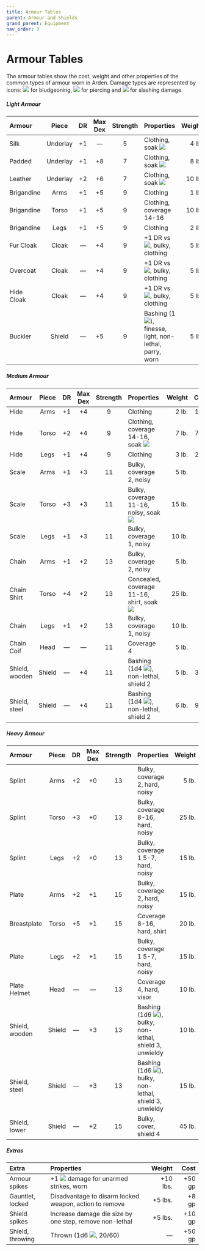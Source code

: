 ```yaml
---
title: Armour Tables
parent: Armour and Shields
grand_parent: Equipment
nav_order: 3
---
```


# Armour Tables
The armour tables show the cost, weight and other properties of the common types of armour worn in Arden. Damage types are represented by icons: <img src="https://img.icons8.com/ios-glyphs/12/FFFFFF/thor-hammer.png"> for bludgeoning, <img src="https://img.icons8.com/ios/12/FFFFFF/archer-filled.png"> for piercing and <img src="https://img.icons8.com/ios/12/FFFFFF/sword-filled.png"> for slashing damage.

##### Light Armour

| Armour | Piece | DR | Max Dex | Strength | Properties | Weight | Cost |
|:-------|:-----:|:--:|:-------:|:--------:|:-----------|-------:|-----:|
| Silk | Underlay | +1 | — | 5 | Clothing, soak <img src="https://img.icons8.com/ios/12/FFFFFF/archer-filled.png"> | 4 lb. | 30 gp |
| Padded | Underlay | +1 | +8 | 7 | Clothing, soak <img src="https://img.icons8.com/ios-glyphs/12/FFFFFF/thor-hammer.png"> | 8 lb. | 5 gp |
| Leather | Underlay | +2 | +6 | 7 | Clothing, soak <img src="https://img.icons8.com/ios/12/FFFFFF/sword-filled.png"> | 10 lb. | 10 gp |
| Brigandine | Arms | +1 | +5 | 9 | Clothing | 1 lb. | 5 gp |
| Brigandine | Torso | +1 | +5 | 9 | Clothing, coverage 14-16 | 10 lb. | 15 gp |
| Brigandine | Legs | +1 | +5 | 9 | Clothing | 2 lb. | 5 gp |
| Fur Cloak | Cloak | — | +4 | 9 | +1 DR vs <img src="https://img.icons8.com/ios-glyphs/12/FFFFFF/thor-hammer.png">, bulky, clothing | 5 lb. | 5 gp |
| Overcoat | Cloak | — | +4 | 9 | +1 DR vs <img src="https://img.icons8.com/ios/12/FFFFFF/archer-filled.png">, bulky, clothing | 5 lb. | 5 gp |
| Hide Cloak | Cloak | — | +4 | 9 | +1 DR vs <img src="https://img.icons8.com/ios/12/FFFFFF/sword-filled.png">, bulky, clothing | 5 lb. | 5 gp |
| Buckler | Shield | — | +5 | 9 | Bashing (1<img src="https://img.icons8.com/ios-glyphs/12/FFFFFF/thor-hammer.png">), finesse, light, non-lethal, parry, worn | 5 lb. | 5 gp |

##### Medium Armour

| Armour | Piece | DR | Max Dex | Strength | Properties | Weight | Cost |
|:-------|:-----:|:--:|:-------:|:--------:|:-----------|-------:|-----:|
| Hide | Arms | +1 | +4 | 9 | Clothing | 2 lb. | 1 gp |
| Hide | Torso | +2 | +4 | 9 | Clothing, coverage 14-16, soak <img src="https://img.icons8.com/ios-glyphs/12/FFFFFF/thor-hammer.png"> | 7 lb. | 7 gp |
| Hide | Legs | +1 | +4 | 9 | Clothing | 3 lb. | 2 gp |
| Scale | Arms | +1 | +3 | 11 | Bulky, coverage 2, noisy | 5 lb. | 10 gp |
| Scale | Torso | +3 | +3 | 11 | Bulky, coverage 11-16, noisy, soak <img src="https://img.icons8.com/ios/12/FFFFFF/archer-filled.png"> | 15 lb. | 30 gp |
| Scale | Legs | +1 | +3 | 11 | Bulky, coverage 1, noisy | 10 lb. | 10 gp |
| Chain | Arms | +1 | +2 | 13 | Bulky, coverage 2, noisy | 5 lb. | 12 gp |
| Chain Shirt | Torso | +4 | +2 | 13 | Concealed, coverage 11-16, shirt, soak <img src="https://img.icons8.com/ios/12/FFFFFF/sword-filled.png"> | 25 lb. | 50 gp |
| Chain | Legs | +1 | +2 | 13 | Bulky, coverage 1, noisy | 10 lb. | 13 gp |
| Chain Coif | Head | — | — | 11 | Coverage 4 | 5 lb. | 15 gp |
| Shield, wooden | Shield | — | +4 | 11 | Bashing (1d4 <img src="https://img.icons8.com/ios-glyphs/12/FFFFFF/thor-hammer.png">), non-lethal, shield 2 | 5 lb. | 3 gp |
| Shield, steel | Shield | — | +4 | 11 | Bashing (1d4 <img src="https://img.icons8.com/ios-glyphs/12/FFFFFF/thor-hammer.png">), non-lethal, shield 2 | 6 lb. | 9 gp |

##### Heavy Armour

| Armour | Piece | DR | Max Dex | Strength | Properties | Weight | Cost |
|:-------|:-----:|:--:|:-------:|:--------:|:-----------|-------:|-----:|
| Splint | Arms | +2 | +0 | 13 | Bulky, coverage 2, hard, noisy | 5 lb. | 50 gp |
| Splint | Torso | +3 | +0 | 13 | Bulky, coverage 8-16, hard, noisy | 25 lb. | 100 gp |
| Splint | Legs | +2 | +0 | 13 | Bulky, coverage 1 5-7, hard, noisy | 15 lb. | 50 gp |
| Plate | Arms | +2 | +1 | 15 | Bulky, coverage 2, hard, noisy | 15 lb. | 375 gp |
| Breastplate | Torso | +5 | +1 | 15 | Coverage 8-16, hard, shirt | 20 lb. | 200 gp |
| Plate | Legs | +2 | +1 | 15 | Bulky, coverage 1 5-7, hard, noisy | 15 lb. | 925 gp |
| Plate Helmet | Head | — | — | 13 | Coverage 4, hard, visor | 10 lb. | 45 gp |
| Shield, wooden | Shield | — | +3 | 13 | Bashing (1d6 <img src="https://img.icons8.com/ios-glyphs/12/FFFFFF/thor-hammer.png">), bulky, non-lethal, shield 3, unwieldy | 10 lb. | 7 gp |
| Shield, steel | Shield | — | +3 | 13 | Bashing (1d6 <img src="https://img.icons8.com/ios-glyphs/12/FFFFFF/thor-hammer.png">), bulky, non-lethal, shield 3, unwieldy | 15 lb. | 20 gp |
| Shield, tower | Shield | — | +2 | 15 | Bulky, cover, shield 4 | 45 lb. | 30 gp |

##### Extras

| Extra | Properties | Weight | Cost |
|:------|:-----------|-------:|-----:|
| Armour spikes | +1 <img src="https://img.icons8.com/ios/12/FFFFFF/archer-filled.png"> damage for unarmed strikes, worn | +10 lbs. | +50 gp |
| Gauntlet, locked | Disadvantage to disarm locked weapon, action to remove | +5 lbs. | +8 gp |
| Shield spikes | Increase damage die size by one step, remove non-lethal | +5 lbs. | +10 gp |
| Shield, throwing | Thrown (1d6 <img src="https://img.icons8.com/ios-glyphs/12/FFFFFF/thor-hammer.png">, 20/60) | — | +50 gp |
